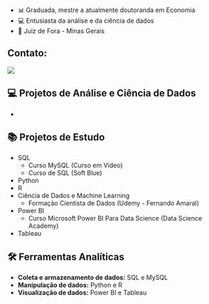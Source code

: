 
- 📊 Graduada, mestre a atualmente doutoranda em Economia
- 💻 Entusiasta da análise e da ciência de dados
- 📍 Juiz de Fora - Minas Gerais

## Contato:
[<img src="https://img.shields.io/badge/linkedin-%230077B5.svg?&style=for-the-badge&logo=linkedin&logoColor=white" />](https://www.linkedin.com/in/libania-araujo-silva/)

## 💻 Projetos de Análise e Ciência de Dados

- 

## 📚 Projetos de Estudo

- SQL
  - Curso MySQL (Curso em Video)
  - Curso de SQL (Soft Blue)
- Python
- R
- Ciência de Dados e Machine Learning
  - Formação Cientista de Dados (Udemy - Fernando Amaral)
- Power BI
  - Curso Microsoft Power BI Para Data Science (Data Science Academy)
- Tableau

## 🛠️ Ferramentas Analíticas

- <b> Coleta e armazenamento de dados:</b> SQL e MySQL
- <b> Manipulação de dados:</b> Python e R
- <b> Visualização de dados:</b> Power BI e Tableau
















